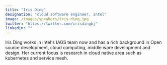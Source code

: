 ```yaml
---
title: "Iris Ding"
designation: "cloud software engineer, Intel"
image: /images/speakers/iris-ding.jpg
twitter: "https://twitter.com/irisdingbj"
linkedin: ""
---
```


Iris Ding works in Intel's IAGS team now and has a rich background in Open source development, cloud computing, middle ware development and design. Her current focus is research in cloud native area such as kubernetes and service mesh.